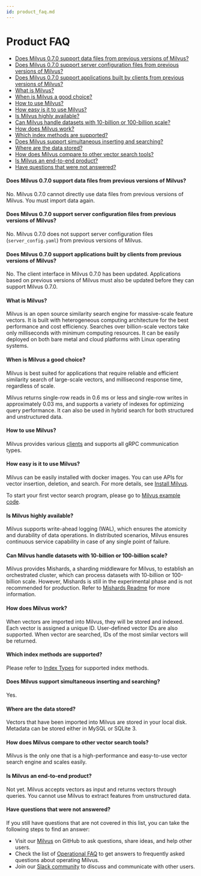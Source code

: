 ```yaml
---
id: product_faq.md
---
```


# Product FAQ

<!-- TOC -->

- [Does Milvus 0.7.0 support data files from previous versions of Milvus?](#Does-Milvus-070-support-data-files-from-previous-versions-of-Milvus)
- [Does Milvus 0.7.0 support server configuration files from previous versions of Milvus?](#Does-Milvus-070-support-server-configuration-files-from-previous-versions-of-Milvus)
- [Does Milvus 0.7.0 support applications built by clients from previous versions of Milvus?](#Does-Milvus-070-support-applications-built-by-clients-from-previous-versions-of-Milvus)
- [What is Milvus?](#What-is-Milvus)
- [When is Milvus a good choice?](#When-is-Milvus-a-good-choice)
- [How to use Milvus?](#How-to-use-Milvus)
- [How easy is it to use Milvus?](#How-easy-is-it-to-use-Milvus)
- [Is Milvus highly available?](#Is-Milvus-highly-available)
- [Can Milvus handle datasets with 10-billion or 100-billion scale?](#Can-Milvus-handle-datasets-with-10-billion-or-100-billion-scale)
- [How does Milvus work?](#How-does-Milvus-work)
- [Which index methods are supported?](#Which-index-methods-are-supported)
- [Does Milvus support simultaneous inserting and searching?](#Does-Milvus-support-simultaneous-inserting-and-searching)
- [Where are the data stored?](#Where-are-the-data-stored)
- [How does Milvus compare to other vector search tools?](#How-does-Milvus-compare-to-other-vector-search-tools)
- [Is Milvus an end-to-end product?](#Is-Milvus-an-end-to-end-product)
- [Have questions that were not answered?](#Have-questions-that-were-not-answered)

<!-- /TOC -->

#### Does Milvus 0.7.0 support data files from previous versions of Milvus?

No. Milvus 0.7.0 cannot directly use data files from previous versions of Milvus. You must import data again.

#### Does Milvus 0.7.0 support server configuration files from previous versions of Milvus?

No. Milvus 0.7.0 does not support server configuration files (`server_config.yaml`) from previous versions of Milvus.

#### Does Milvus 0.7.0 support applications built by clients from previous versions of Milvus?

No. The client interface in Milvus 0.7.0 has been updated. Applications based on previous versions of Milvus must also be updated before they can support Milvus 0.7.0.

#### What is Milvus?

Milvus is an open source similarity search engine for massive-scale feature vectors. It is built with heterogeneous computing architecture for the best performance and cost efficiency. Searches over billion-scale vectors take only milliseconds with minimum computing resources. It can be easily deployed on both bare metal and cloud platforms with Linux operating systems.

#### When is Milvus a good choice?

Milvus is best suited for applications that require reliable and efficient similarity search of large-scale vectors, and millisecond response time, regardless of scale. 

Milvus returns single-row reads in 0.6 ms or less and single-row writes in approximately 0.03 ms, and supports a variety of indexes for optimizing query performance. It can also be used in hybrid search for both structured and unstructured data.

#### How to use Milvus?

Milvus provides various [clients](sdk.md) and supports all gRPC communication types. 

#### How easy is it to use Milvus?

Milvus can be easily installed with docker images. You can use APIs for vector insertion, deletion, and search. For more details, see [Install Milvus](install_milvus.md).

To start your first vector search program, please go to [Milvus example code](example_code.md).

#### Is Milvus highly available?

Milvus supports write-ahead logging (WAL), which ensures the atomicity and durability of data operations. In distributed scenarios, Milvus ensures continuous service capability in case of any single point of failure.

#### Can Milvus handle datasets with 10-billion or 100-billion scale?

Milvus provides Mishards, a sharding middleware for Milvus, to establish an orchestrated cluster, which can process datasets with 10-billion or 100-billion scale. However, Mishards is still in the experimental phase and is not recommended for production. Refer to [Mishards Readme](https://github.com/milvus-io/milvus/blob/0.6.0/shards/README.md) for more information.

#### How does Milvus work?

When vectors are imported into Milvus, they will be stored and indexed. Each vector is assigned a unique ID. User-defined vector IDs are also supported. When vector are searched, IDs of the most similar vectors will be returned.

#### Which index methods are supported?

Please refer to [Index Types](index.md) for supported index methods.

#### Does Milvus support simultaneous inserting and searching?

Yes.

#### Where are the data stored?

Vectors that have been imported into Milvus are stored in your local disk. Metadata can be stored either in MySQL or SQLite 3.

#### How does Milvus compare to other vector search tools?

Milvus is the only one that is a high-performance and easy-to-use vector search engine and scales easily.

#### Is Milvus an end-to-end product?

Not yet. Milvus accepts vectors as input and returns vectors through queries. You cannot use Milvus to extract features from unstructured data.

#### Have questions that were not answered?
If you still have questions that are not covered in this list, you can take the following steps to find an answer:

- Visit our [Milvus](https://github.com/milvus-io/milvus/issues) on GitHub to ask questions, share ideas, and help other users.
- Check the list of [Operational FAQ](operational_faq.md) to get answers to frequently asked questions about operating Milvus.
- Join our [Slack community](https://join.slack.com/t/milvusio/shared_invite/enQtNzY1OTQ0NDI3NjMzLWNmYmM1NmNjOTQ5MGI5NDhhYmRhMGU5M2NhNzhhMDMzY2MzNDdlYjM5ODQ5MmE3ODFlYzU3YjJkNmVlNDQ2ZTk) to discuss and communicate with other users.

